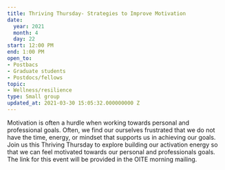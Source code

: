 ```yaml
---
title: Thriving Thursday- Strategies to Improve Motivation
date:
  year: 2021
  month: 4
  day: 22
start: 12:00 PM
end: 1:00 PM
open_to:
- Postbacs
- Graduate students
- Postdocs/fellows
topic:
- Wellness/resilience
type: Small group
updated_at: 2021-03-30 15:05:32.000000000 Z
---
```

Motivation is often a hurdle when working towards personal and
professional goals. Often, we find our ourselves frustrated that we do
not have the time, energy, or mindset that supports us in achieving our
goals. Join us this Thriving Thursday to explore building our activation
energy so that we can feel motivated towards our personal and
professionals goals. The link for this event will be provided in the
OITE morning mailing.
